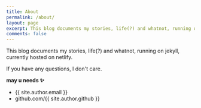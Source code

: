 ```yaml
---
title: About
permalink: /about/
layout: page
excerpt: This blog documents my stories, life(?) and whatnot, running on jekyll, currently hosted on netlify.
comments: false
---
```


This blog documents my stories, life(?) and whatnot, running on jekyll, currently hosted on netlify.

If you have any questions, I don't care.


**may u needs ✨**

- {{ site.author.email }}
- github.com/{{ site.author.github }}
